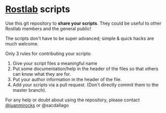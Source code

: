 # [Rostlab](http://rostlab.org/) scripts

Use this git repository to **share your scripts**. They could be useful to other Rostlab members and the general public!

The scripts don't have to be super advanced; simple & quick hacks are much welcome.

Only 3 rules for contributing your scripts:

1. Give your script files a meaningful name
2. Put some documentation/help in the header of the files so that others can know what they are for.
3. Put your author information in the header of the file.
4. Add your scripts via a pull request. (Don't directly commit them to the master branch).


For any help or doubt about using the repository, please contact [@juanmirocks](https://github.com/juanmirocks) or @sacdallago
